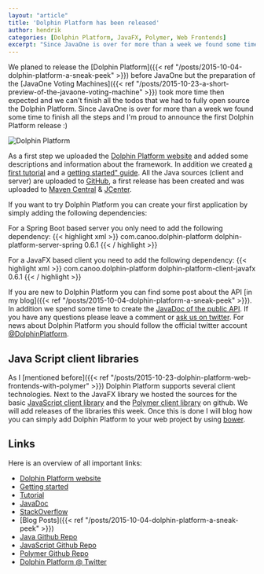 ```yaml
---
layout: "article"
title: 'Dolphin Platform has been released'
author: hendrik
categories: [Dolphin Platform, JavaFX, Polymer, Web Frontends]
excerpt: "Since JavaOne is over for more than a week we found some time to finish all the steps and I'm proud to announce the first Dolphin Platform release"
---
```

We planed to release the [Dolphin Platform]({{< ref "/posts/2015-10-04-dolphin-platform-a-sneak-peek" >}}) before JavaOne but the preparation of the
[JavaOne Voting Machines]({{< ref "/posts/2015-10-23-a-short-preview-of-the-javaone-voting-machine" >}}) took more time then expected and we can't finish all the todos that we had to fully open source the Dolphin Platform. Since JavaOne is over for more than a week we found some time to finish all the steps and I'm proud to announce the first Dolphin Platform release :)

![Dolphin Platform](/posts/guigarage-legacy/dp1-1024x255.png)

As a first step we uploaded the [Dolphin Platform website](http://www.dolphin-platform.io) and added some descriptions and information about the framework. In addition we created [a first tutorial](http://www.dolphin-platform.io/documentation/tutorial.html) and a [getting started" guide](http://www.dolphin-platform.io/documentation/getting-started.html). All the Java sources (client and server) are uploaded to [GitHub](https://github.com/canoo/dolphin-platform), a first release has been created and was uploaded to [Maven Central](http://search.maven.org/#search%7Cga%7C1%7Cdolphin-platform) & [JCenter](https://bintray.com/canoo/dolphin-platform/dolphin-platform/0.6.1/view).

If you want to try Dolphin Platform you can create your first application by simply adding the following dependencies:

For a Spring Boot based server you only need to add the following dependency:
{{< highlight xml >}}
<dependency>
    <groupId>com.canoo.dolphin-platform</groupId>
    <artifactId>dolphin-platform-server-spring</artifactId>
    <version>0.6.1</version>
</dependency>
{{< / highlight >}}

For a JavaFX based client you need to add the following dependency:
{{< highlight xml >}}
<dependency>
    <groupId>com.canoo.dolphin-platform</groupId>
    <artifactId>dolphin-platform-client-javafx</artifactId>
    <version>0.6.1</version>
</dependency>
{{< / highlight >}}

If you are new to Dolphin Platform you can find some post about the API [in my blog]({{< ref "/posts/2015-10-04-dolphin-platform-a-sneak-peek" >}}). In addition we spend some time to create the [JavaDoc of the public API](http://www.dolphin-platform.io/javadoc/index.html). If you have any questions please leave a comment or [ask us on twitter](https://twitter.com/DolphinPlatform). For news about Dolphin Platform you should follow the official twitter account [@DolphinPlatform](https://twitter.com/DolphinPlatform).

## Java Script client libraries

As I [mentioned before]({{< ref "/posts/2015-10-23-dolphin-platform-web-frontends-with-polymer" >}}) Dolphin Platform supports several client technologies. Next to the JavaFX library we hosted the sources for the basic [JavaScript client library](https://github.com/canoo/dolphin-platform-js) and the [Polymer client library](https://github.com/canoo/dolphin-platform-polymer) on github. We will add releases of the libraries this week. Once this is done I will blog how you can simply add Dolphin Platform to your web project by using [bower](http://bower.io).

## Links

Here is an overview of all important links:

* [Dolphin Platform website](http://www.dolphin-platform.io)
* [Getting started](http://www.dolphin-platform.io/documentation/getting-started.html)
* [Tutorial](http://www.dolphin-platform.io/documentation/tutorial.html)
* [JavaDoc](http://www.dolphin-platform.io/javadoc/index.html)
* [StackOverflow](http://stackoverflow.com/questions/tagged/dolphin-platform)
* [Blog Posts]({{< ref "/posts/2015-10-04-dolphin-platform-a-sneak-peek" >}})
* [Java Github Repo](https://github.com/canoo/dolphin-platform)
* [JavaScript Github Repo](https://github.com/canoo/dolphin-platform-js)
* [Polymer Github Repo](https://github.com/canoo/dolphin-platform-polymer)
* [Dolphin Platform @ Twitter](https://twitter.com/DolphinPlatform)
